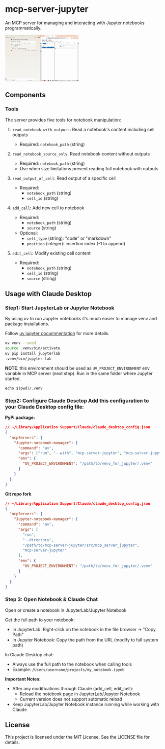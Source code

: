 # mcp-server-jupyter

An MCP server for managing and interacting with Jupyter notebooks programmatically.

![Demo](https://github.com/ihrpr/mcp-server-jupyter/blob/main/demo/mcp_server-jupyter.gif)

## Components

### Tools

The server provides five tools for notebook manipulation:

1. `read_notebook_with_outputs`: Read a notebook's content including cell outputs

   - Required: `notebook_path` (string)

2. `read_notebook_source_only`: Read notebook content without outputs

   - Required: `notebook_path` (string)
   - Use when size limitations prevent reading full notebook with outputs

3. `read_output_of_cell`: Read output of a specific cell

   - Required:
     - `notebook_path` (string)
     - `cell_id` (string)

4. `add_cell`: Add new cell to notebook

   - Required:
     - `notebook_path` (string)
     - `source` (string)
   - Optional:
     - `cell_type` (string): "code" or "markdown"
     - `position` (integer): insertion index (-1 to append)

5. `edit_cell`: Modify existing cell content
   - Required:
     - `notebook_path` (string)
     - `cell_id` (string)
     - `source` (string)

## Usage with Claude Desktop

### Step1: Start JupyterLab or Jupyter Notebook

By using uv to run Jupyter notebooks it's much easier to manage venv and package installations.

Follow [uv jupyter docummentation](https://docs.astral.sh/uv/guides/integration/jupyter/) for more details.

```bash
uv venv --seed
source .venv/bin/activate
uv pip install jupyterlab
.venv/bin/jupyter lab

```

**NOTE**: this environment should be used as `UV_PROJECT_ENVIRONMENT` env variable in MCP server (next step). Run in the same folder where Jupyter started.

```
echo $(pwd)/.venv

```

### Step2: Configure Claude Desctop Add this configuration to your Claude Desktop config file:

**PyPi package:**

```json
// ~/Library/Application Support/Claude/claude_desktop_config.json
{
  "mcpServers": {
    "Jupyter-notebook-manager": {
      "command": "uv",
      "args": ["run", "--with", "mcp-server-jupyter", "mcp-server-jupyter"],
      "env": {
        "UV_PROJECT_ENVIRONMENT": "/path/to/venv_for_jupyter/.venv"
      }
    }
  }
}
```

**Git repo fork**

```json
// ~/Library/Application Support/Claude/claude_desktop_config.json
{
  "mcpServers": {
    "Jupyter-notebook-manager": {
      "command": "uv",
      "args": [
        "run",
        "--directory",
        "/path/to/mcp-server-jupyter/src/mcp_server_jupyter",
        "mcp-server-jupyter"
      ],
      "env": {
        "UV_PROJECT_ENVIRONMENT": "/path/to/venv_for_jupyter/.venv"
      }
    }
  }
}
```

### Step 3: Open Notebook & Claude Chat

Open or create a notebook in JupyterLab/Jupyter Notebook

Get the full path to your notebook:

- In JupyterLab: Right-click on the notebook in the file browser → "Copy Path"
- In Jupyter Notebook: Copy the path from the URL (modify to full system path)

In Claude Desktop chat:

- Always use the full path to the notebook when calling tools
- Example: `/Users/username/projects/my_notebook.ipynb`

**Important Notes:**

- After any modifications through Claude (add_cell, edit_cell):
  - Reload the notebook page in JupyterLab/Jupyter Notebook
  - Current version does not support automatic reload
- Keep JupyterLab/Jupyter Notebook instance running while working with Claude

## License

This project is licensed under the MIT License. See the LICENSE file for details.

